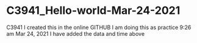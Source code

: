 # C3941_Hello-world-Mar-24-2021
C3941 I created this in the online GITHUB 
I am doing this as practice 9:26 am Mar 24, 2021
I have added the data and time above
